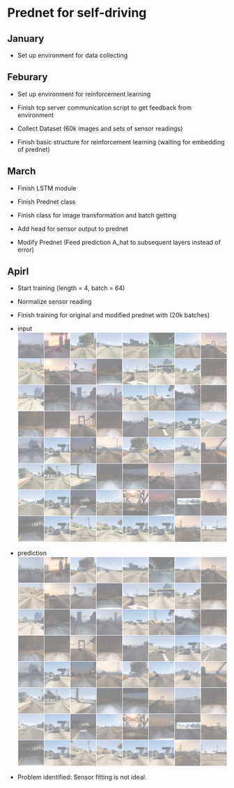 # Prednet for self-driving
## January

+ Set up environment for data collecting

## Feburary

+ Set up environment for reinforcement learning

+ Finish  tcp server communication script to get feedback from environment

+ Collect Dataset (60k images and sets of sensor readings)

+ Finish basic structure for reinforcement learning (waiting for embedding of prednet) 

## March

+ Finish LSTM module

+ Finish Prednet class

+ Finish class for image transformation and batch getting

+ Add head for sensor output to prednet

+ Modify Prednet (Feed prediction A_hat to subsequent layers instead of error)

## Apirl

+ Start training (length = 4, batch = 64)

+ Normalize sensor reading

+ Finish training for original and modified prednet with (20k batches)

* input
![](https://github.com/e-lab/GameNet/blob/master/train/prednet_pytorch/input.png)

* prediction
![](https://github.com/e-lab/GameNet/blob/master/train/prednet_pytorch/preview.png)

+ Problem identified: Sensor fitting is not ideal.




